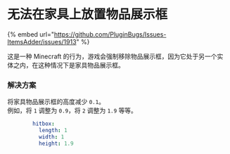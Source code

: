 # 无法在家具上放置物品展示框

{% embed url="https://github.com/PluginBugs/Issues-ItemsAdder/issues/1913" %}

这是一种 Minecraft 的行为，游戏会强制移除物品展示框，因为它处于另一个实体之内，在这种情况下是家具物品展示框。

### 解决方案

将家具物品展示框的高度减少 `0.1`。\
例如，将 `1` 调整为 `0.9`，将 `2` 调整为 `1.9` 等等。

```yaml
        hitbox:
          length: 1
          width: 1
          height: 1.9
```

